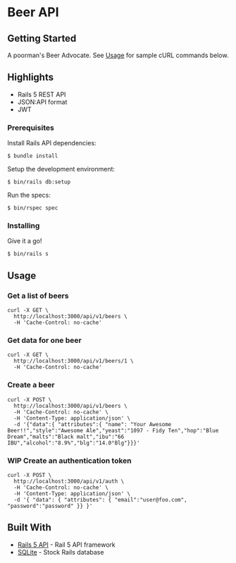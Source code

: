 # Beer API

## Getting Started

A poorman's Beer Advocate. See [Usage](#usage) for sample cURL commands below.

## Highlights

* Rails 5 REST API
* JSON:API format
* JWT

### Prerequisites

Install Rails API dependencies:

```
$ bundle install
```

Setup the development environment:

```
$ bin/rails db:setup
```

Run the specs:

```
$ bin/rspec spec
```


### Installing

Give it a go!

```
$ bin/rails s
```

## Usage

### Get a list of beers

```
curl -X GET \
  http://localhost:3000/api/v1/beers \
  -H 'Cache-Control: no-cache'
```

### Get data for one beer

```
curl -X GET \
  http://localhost:3000/api/v1/beers/1 \
  -H 'Cache-Control: no-cache'
```

### Create a beer

```
curl -X POST \
  http://localhost:3000/api/v1/beers \
  -H 'Cache-Control: no-cache' \
  -H 'Content-Type: application/json' \
  -d '{"data":{ "attributes":{ "name": "Your Awesome Beer!!","style":"Awesome Ale","yeast":"1097 - Fidy Ten","hop":"Blue Dream","malts":"Black malt","ibu":"66 IBU","alcohol":"8.9%","blg":"14.0°Blg"}}}'
```

### WIP Create an authentication token

```
curl -X POST \
  http://localhost:3000/api/v1/auth \
  -H 'Cache-Control: no-cache' \
  -H 'Content-Type: application/json' \
  -d '{ "data": { "attributes": { "email":"user@foo.com", "password":"password" }} }'
```



## Built With

* [Rails 5 API](https://rubyonrails.org/) - Rail 5 API framework
* [SQLite](https://www.sqlite.org/) - Stock Rails database
